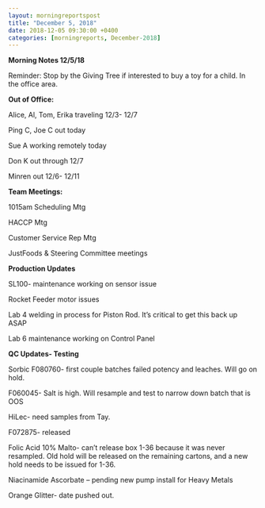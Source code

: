 ```yaml
---  
layout: morningreportspost  
title: "December 5, 2018"  
date: 2018-12-05 09:30:00 +0400  
categories: [morningreports, December-2018]  
---
```


**Morning Notes 12/5/18**

Reminder: Stop by the Giving Tree if interested to buy a toy for a child. In the
office area.

**Out of Office:**

Alice, Al, Tom, Erika traveling 12/3- 12/7

Ping C, Joe C out today

Sue A working remotely today

Don K out through 12/7

Minren out 12/6- 12/11

**Team Meetings:**

1015am Scheduling Mtg

HACCP Mtg

Customer Service Rep Mtg

JustFoods & Steering Committee meetings

**Production Updates**

SL100- maintenance working on sensor issue

Rocket Feeder motor issues

Lab 4 welding in process for Piston Rod. It’s critical to get this back up ASAP

Lab 6 maintenance working on Control Panel

**QC Updates- Testing**

Sorbic F080760- first couple batches failed potency and leaches. Will go on
hold.

F060045- Salt is high. Will resample and test to narrow down batch that is OOS

HiLec- need samples from Tay.

F072875- released

Folic Acid 10% Malto- can’t release box 1-36 because it was never resampled. Old
hold will be released on the remaining cartons, and a new hold needs to be
issued for 1-36.

Niacinamide Ascorbate – pending new pump install for Heavy Metals

Orange Glitter- date pushed out.

